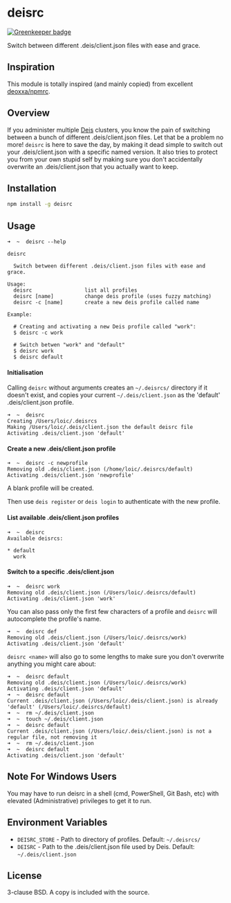 deisrc
=====

[![Greenkeeper badge](https://badges.greenkeeper.io/LoicMahieu/deisrc.svg)](https://greenkeeper.io/)

Switch between different .deis/client.json files with ease and grace.

Inspiration
--------

This module is totally inspired (and mainly copied) from excellent [deoxxa/npmrc](https://github.com/deoxxa/npmrc).


Overview
--------

If you administer multiple [Deis](http://deis.io/) clusters, you know the pain
of switching between a bunch of different .deis/client.json files. Let that be a
problem no more! `deisrc` is here to save the day, by making it dead simple to
switch out your .deis/client.json with a specific named version. It also tries to protect
you from your own stupid self by making sure you don't accidentally overwrite an
.deis/client.json that you actually want to keep.


Installation
------------

``` sh
npm install -g deisrc
```

Usage
-----

```
➜  ~  deisrc --help

deisrc

  Switch between different .deis/client.json files with ease and grace.

Usage:
  deisrc                 list all profiles
  deisrc [name]          change deis profile (uses fuzzy matching)
  deisrc -c [name]       create a new deis profile called name

Example:

  # Creating and activating a new Deis profile called "work":
  $ deisrc -c work

  # Switch betwen "work" and "default"
  $ deisrc work
  $ deisrc default
```

#### Initialisation

Calling `deisrc` without arguments creates an `~/.deisrcs/` directory if it doesn't exist,
and copies your current `~/.deis/client.json` as the 'default' .deis/client.json profile.

```
➜  ~  deisrc
Creating /Users/loic/.deisrcs
Making /Users/loic/.deis/client.json the default deisrc file
Activating .deis/client.json 'default'
```

#### Create a new .deis/client.json profile

```
➜  ~  deisrc -c newprofile
Removing old .deis/client.json (/home/loic/.deisrcs/default)
Activating .deis/client.json 'newprofile'
```

A blank profile will be created.

Then use `deis register` or `deis login` to authenticate with the new profile.


#### List available .deis/client.json profiles

```
➜  ~  deisrc
Available deisrcs:

* default
  work
```

#### Switch to a specific .deis/client.json

```
➜  ~  deisrc work
Removing old .deis/client.json (/Users/loic/.deisrcs/default)
Activating .deis/client.json 'work'
```

You can also pass only the first few characters of a profile and `deisrc` will
autocomplete the profile's name.

```
➜  ~  deisrc def
Removing old .deis/client.json (/Users/loic/.deisrcs/work)
Activating .deis/client.json 'default'
```

`deisrc <name>` will also go to some lengths to make sure you don't overwrite
anything you might care about:

```
➜  ~  deisrc default
Removing old .deis/client.json (/Users/loic/.deisrcs/work)
Activating .deis/client.json 'default'
➜  ~  deisrc default  
Current .deis/client.json (/Users/loic/.deis/client.json) is already 'default' (/Users/loic/.deisrcs/default)
➜  ~  rm ~/.deis/client.json
➜  ~  touch ~/.deis/client.json
➜  ~  deisrc default
Current .deis/client.json (/Users/loic/.deis/client.json) is not a regular file, not removing it
➜  ~  rm ~/.deis/client.json
➜  ~  deisrc default
Activating .deis/client.json 'default'
```

Note For Windows Users
----------------------

You may have to run deisrc in a shell (cmd, PowerShell, Git Bash, etc) with
elevated (Administrative) privileges to get it to run.

Environment Variables
---------------------

* `DEISRC_STORE` - Path to directory of profiles. Default: `~/.deisrcs/`
* `DEISRC` - Path to the .deis/client.json file used by Deis. Default: `~/.deis/client.json`

License
-------

3-clause BSD. A copy is included with the source.
